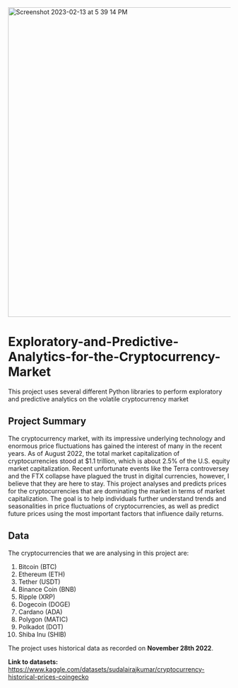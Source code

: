 <img width="700" alt="Screenshot 2023-02-13 at 5 39 14 PM" src="https://user-images.githubusercontent.com/102799924/218590594-fc76d565-1c5e-4029-b84a-9200932b7145.png">

# Exploratory-and-Predictive-Analytics-for-the-Cryptocurrency-Market
This project uses several different Python libraries to perform exploratory and predictive analytics on the volatile cryptocurrency market

## Project Summary
The cryptocurrency market, with its impressive underlying technology and enormous price fluctuations has gained the interest of many in the recent years. As of August 2022, the total market capitalization of cryptocurrencies stood at $1.1 trillion, which is about 2.5% of the U.S. equity market capitalization. Recent unfortunate events like the Terra controversey and the FTX collapse have plagued the trust in digital currencies, however, I believe that they are here to stay. This project analyses and predicts prices for the cryptocurrencies that are dominating the market in terms of market capitalization. The goal is to help individuals further understand trends and seasonalities in price fluctuations of cryptocurrencies, as well as predict future prices using the most important factors that influence daily returns.

## Data
The cryptocurrencies that we are analysing in this project are:
1. Bitcoin (BTC)    
2. Ethereum (ETH)
3. Tether (USDT)
4. Binance Coin (BNB)
5. Ripple (XRP)
6. Dogecoin (DOGE)
7. Cardano (ADA)
8. Polygon (MATIC)
9. Polkadot (DOT)
10. Shiba Inu (SHIB)

The project uses historical data as recorded on **November 28th 2022**.

**Link to datasets:**
https://www.kaggle.com/datasets/sudalairajkumar/cryptocurrency-historical-prices-coingecko
